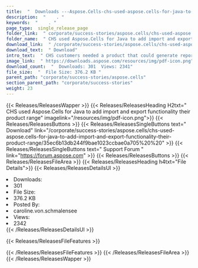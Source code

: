 ```yaml
---
title:  "  Downloads ---Aspose.Cells-chs-used-aspose.cells-for-java-to-add-import-and-export-functionality-their-product-range . " 
description:  "    . " 
keywords:  "    . " 
page_type:  single_release_page
folder_link:  " corporate/success-stories/aspose.cells/chs-used-aspose.cells-for-java-to-add-import-and-export-functionality-their-product-range/"
folder_name:  " CHS used Aspose.Cells for Java to add import and export functionality their product range"
download_link:  " /corporate/success-stories/aspose.cells/chs-used-aspose.cells-for-java-to-add-import-and-export-functionality-their-product-range/35ec6b13db244f9bae1023ccbae0a705"
download_text:  " Download"
intro_text:  " CHS customers needed a product that could generate reports as Microsoft Excel fi..."
image_link:  " https://downloads.aspose.com/resources/img/pdf-icon.png"
download_count:  "  Downloads: 301  Views: 2341"
file_size:  "  File Size: 376.2 KB "
parent_path: "corporate/success-stories/aspose.cells"                                                          
section_parent_path: "corporate/success-stories"
weight: 23 
---
```


{{< Releases/ReleasesWapper >}}
  {{< Releases/ReleasesHeading H2txt=" CHS used Aspose.Cells for Java to add import and export functionality their product range" imagelink="/resources/img/pdf-icon.png">}}
  {{< Releases/ReleasesButtons >}}
    {{< Releases/ReleasesSingleButtons text=" Download" link="/corporate/success-stories/aspose.cells/chs-used-aspose.cells-for-java-to-add-import-and-export-functionality-their-product-range/35ec6b13db244f9bae1023ccbae0a705%20%20" >}}
    {{< Releases/ReleasesSingleButtons text=" Support Forum " link="https://forum.aspose.com" >}}
  {{< Releases/ReleasesButtons >}}
  {{< Releases/ReleasesFileArea >}}
    {{< Releases/ReleasesHeading h4txt="File Details">}}
    {{< Releases/ReleasesDetailsUl >}}
             <li>Downloads:</li><li>301</li><li>File Size:</li><li>376.2 KB</li><li>Posted By:</li><li>caroline.von.schmalensee</li><li>Views:</li><li>2342</li>
    {{< /Releases/ReleasesDetailsUl >}}

  {{< Releases/ReleasesFileFeatures >}}
      
  {{< /Releases/ReleasesFileFeatures >}}
 {{< /Releases/ReleasesFileArea >}}
{{< /Releases/ReleasesWapper >}}


